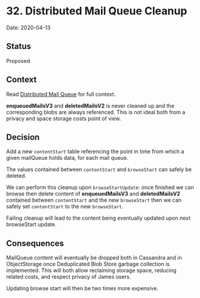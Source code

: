 # 32. Distributed Mail Queue Cleanup

Date: 2020-04-13

## Status

Proposed

## Context

Read [Distributed Mail Queue](0031-distributed-mail-queue.md) for full context.

**enqueuedMailsV3** and **deletedMailsV2** is never cleaned up and the corresponding blobs are always referenced. This is not
ideal both from a privacy and space storage costs point of view.

## Decision

Add a new `contentStart` table referencing the point in time from which a given mailQueue holds data, for each mail queue.

The values contained between `contentStart` and `browseStart` can safely be deleted.

We can perform this cleanup upon `browseStartUpdate`: once finished we can browse then delete content of **enqueuedMailsV3**
and **deletedMailsV2** contained between `contentStart` and the new `browseStart` then we can safely set `contentStart` 
to the new `browseStart`.

Failing cleanup will lead to the content being eventually updated upon next browseStart update.

## Consequences

MailQueue content will eventually be dropped both in Cassandra and in ObjectStorage once Deduplicated Blob Store garbage 
collection is implemented. This will both allow reclaiming storage space, reducing related costs, and respect privacy 
of James users.

Updating browse start will then be two times more expensive.
